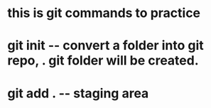 # this is git commands to practice

# git init --  convert a folder into git repo, . git folder will be created.
# git add . -- staging area